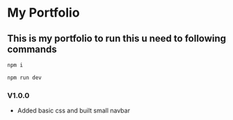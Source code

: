 # My Portfolio

## This is my portfolio to run this u need to following commands

```powershell
npm i

npm run dev
``````

### V1.0.0
* Added basic css and built small navbar